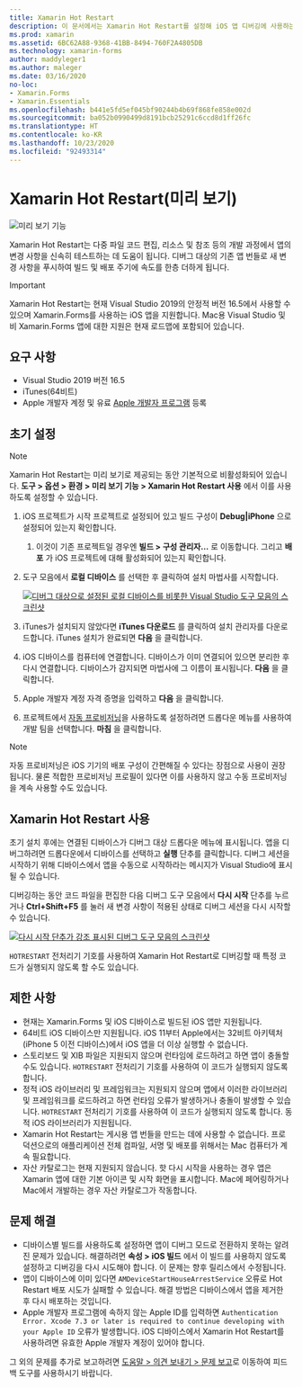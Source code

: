 ```yaml
---
title: Xamarin Hot Restart
description: 이 문서에서는 Xamarin Hot Restart를 설정해 iOS 앱 디버깅에 사용하는 방법을 설명합니다.
ms.prod: xamarin
ms.assetid: 6BC62A88-9368-41BB-8494-760F2A4805DB
ms.technology: xamarin-forms
author: maddyleger1
ms.author: maleger
ms.date: 03/16/2020
no-loc:
- Xamarin.Forms
- Xamarin.Essentials
ms.openlocfilehash: b441e5fd5ef045bf90244b4b69f868fe858e002d
ms.sourcegitcommit: ba052b0990499d8191bcb25291c6ccd8d1ff26fc
ms.translationtype: HT
ms.contentlocale: ko-KR
ms.lasthandoff: 10/23/2020
ms.locfileid: "92493314"
---
```

# <a name="xamarin-hot-restart-preview"></a>Xamarin Hot Restart(미리 보기)

![미리 보기 기능](~/media/shared/preview.png)

Xamarin Hot Restart는 다중 파일 코드 편집, 리소스 및 참조 등의 개발 과정에서 앱의 변경 사항을 신속히 테스트하는 데 도움이 됩니다. 디버그 대상의 기존 앱 번들로 새 변경 사항을 푸시하여 빌드 및 배포 주기에 속도를 한층 더하게 됩니다.

> [!IMPORTANT]
> Xamarin Hot Restart는 현재 Visual Studio 2019의 안정적 버전 16.5에서 사용할 수 있으며 Xamarin.Forms를 사용하는 iOS 앱을 지원합니다. Mac용 Visual Studio 및 비 Xamarin.Forms 앱에 대한 지원은 현재 로드맵에 포함되어 있습니다.

## <a name="requirements"></a>요구 사항

- Visual Studio 2019 버전 16.5
- iTunes(64비트)
- Apple 개발자 계정 및 유료 [Apple 개발자 프로그램](https://developer.apple.com/programs) 등록


## <a name="initial-setup"></a>초기 설정

> [!NOTE]
> Xamarin Hot Restart는 미리 보기로 제공되는 동안 기본적으로 비활성화되어 있습니다. **도구 > 옵션 > 환경 > 미리 보기 기능 > Xamarin Hot Restart 사용** 에서 이를 사용하도록 설정할 수 있습니다.

1. iOS 프로젝트가 시작 프로젝트로 설정되어 있고 빌드 구성이 **Debug|iPhone** 으로 설정되어 있는지 확인합니다.

   1. 이것이 기존 프로젝트일 경우엔 **빌드 > 구성 관리자…** 로 이동합니다. 그리고 **배포** 가 iOS 프로젝트에 대해 활성화되어 있는지 확인합니다.

2. 도구 모음에서 **로컬 디바이스** 를 선택한 후 클릭하여 설치 마법사를 시작합니다.

    [![디버그 대상으로 설정된 로컬 디바이스를 비롯한 Visual Studio 도구 모음의 스크린샷](hot-restart-images/toolbar.png)](hot-restart-images/toolbar.png)

3. iTunes가 설치되지 않았다면 **iTunes 다운로드** 를 클릭하여 설치 관리자를 다운로드합니다. iTunes 설치가 완료되면 **다음** 을 클릭합니다.

4. iOS 디바이스를 컴퓨터에 연결합니다. 디바이스가 이미 연결되어 있으면 분리한 후 다시 연결합니다. 디바이스가 감지되면 마법사에 그 이름이 표시됩니다. **다음** 을 클릭합니다.

5. Apple 개발자 계정 자격 증명을 입력하고 **다음** 을 클릭합니다.

6. 프로젝트에서 [자동 프로비저닝](~/ios/get-started/installation/device-provisioning/automatic-provisioning.md)을 사용하도록 설정하려면 드롭다운 메뉴를 사용하여 개발 팀을 선택합니다. **마침** 을 클릭합니다.

> [!NOTE]
> 자동 프로비저닝은 iOS 기기의 배포 구성이 간편해질 수 있다는 장점으로 사용이 권장됩니다. 물론 적합한 프로비저닝 프로필이 있다면 이를 사용하지 않고 수동 프로비저닝을 계속 사용할 수도 있습니다.

## <a name="use-xamarin-hot-restart"></a>Xamarin Hot Restart 사용
초기 설치 후에는 연결된 디바이스가 디버그 대상 드롭다운 메뉴에 표시됩니다. 앱을 디버그하려면 드롭다운에서 디바이스를 선택하고 **실행** 단추를 클릭합니다. 디버그 세션을 시작하기 위해 디바이스에서 앱을 수동으로 시작하라는 메시지가 Visual Studio에 표시될 수 있습니다.

디버깅하는 동안 코드 파일을 편집한 다음 디버그 도구 모음에서 **다시 시작** 단추를 누르거나 **Ctrl+Shift+F5** 를 눌러 새 변경 사항이 적용된 상태로 디버그 세션을 다시 시작할 수 있습니다.

[![다시 시작 단추가 강조 표시된 디버그 도구 모음의 스크린샷](hot-restart-images/restart.png)](hot-restart-images/toolbar.png)

`HOTRESTART` 전처리기 기호를 사용하여 Xamarin Hot Restart로 디버깅할 때 특정 코드가 실행되지 않도록 할 수도 있습니다.

## <a name="limitations"></a>제한 사항

- 현재는 Xamarin.Forms 및 iOS 디바이스로 빌드된 iOS 앱만 지원됩니다.
- 64비트 iOS 디바이스만 지원됩니다. iOS 11부터 Apple에서는 32비트 아키텍처(iPhone 5 이전 디바이스)에서 iOS 앱을 더 이상 실행할 수 없습니다.
- 스토리보드 및 XIB 파일은 지원되지 않으며 런타임에 로드하려고 하면 앱이 충돌할 수도 있습니다. `HOTRESTART` 전처리기 기호를 사용하여 이 코드가 실행되지 않도록 합니다.
- 정적 iOS 라이브러리 및 프레임워크는 지원되지 않으며 앱에서 이러한 라이브러리 및 프레임워크를 로드하려고 하면 런타임 오류가 발생하거나 충돌이 발생할 수 있습니다. `HOTRESTART` 전처리기 기호를 사용하여 이 코드가 실행되지 않도록 합니다. 동적 iOS 라이브러리가 지원됩니다.
- Xamarin Hot Restart는 게시용 앱 번들을 만드는 데에 사용할 수 없습니다. 프로덕션으로의 애플리케이션 전체 컴파일, 서명 및 배포를 위해서는 Mac 컴퓨터가 계속 필요합니다.
- 자산 카탈로그는 현재 지원되지 않습니다. 핫 다시 시작을 사용하는 경우 앱은 Xamarin 앱에 대한 기본 아이콘 및 시작 화면을 표시합니다. Mac에 페어링하거나 Mac에서 개발하는 경우 자산 카탈로그가 작동합니다.

## <a name="troubleshoot"></a>문제 해결

- 디바이스별 빌드를 사용하도록 설정하면 앱이 디버그 모드로 전환하지 못하는 알려진 문제가 있습니다. 해결하려면 **속성 > iOS 빌드** 에서 이 빌드를 사용하지 않도록 설정하고 디버깅을 다시 시도해야 합니다. 이 문제는 향후 릴리스에서 수정됩니다.
- 앱이 디바이스에 이미 있다면 `AMDeviceStartHouseArrestService` 오류로 Hot Restart 배포 시도가 실패할 수 있습니다. 해결 방법은 디바이스에서 앱을 제거한 후 다시 배포하는 것입니다.
- Apple 개발자 프로그램에 속하지 않는 Apple ID를 입력하면 `Authentication Error. Xcode 7.3 or later is required to continue developing with your Apple ID` 오류가 발생합니다. iOS 디바이스에서 Xamarin Hot Restart를 사용하려면 유효한 Apple 개발자 계정이 있어야 합니다. 

그 외의 문제를 추가로 보고하려면 [도움말 > 의견 보내기 > 문제 보고](/visualstudio/ide/feedback-options?view=vs-2019#report-a-problem)로 이동하여 피드백 도구를 사용하시기 바랍니다.
